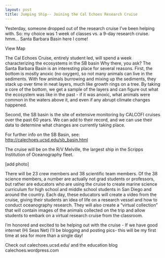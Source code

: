 ```yaml
---
layout: post
title: Jumping Ship-- Joining the Cal Echoes Research Cruise
---
```


Yesterday, someone dropped out of the research cruise I’ve been helping with. So: my choice was 1 week of classes vs. a 9-day research cruise. hmm… Santa Barbara Basin here I come!

View Map

The Cal Echoes Cruise, entirely student led, will spend a week characterizing the ecosystems in the SB basin Why there, you ask? The Santa Barbara Basin is an interesting place for several reasons. First, the bottom is mostly anoxic (no oxygen), so not many animals can live in the sediments. With few animals burrowing and mixing up the sediments, they stack up over time in neat layers, much like growth rings on a tree. By taking a core of the bottom, we get a sample of the layers and can figure out what the ecosystem was like in the past - if it was anoxic, what animals were common in the waters above it, and even if any abrupt climate changes happened.

Second, the SB basin is the site of extensive monitoring by CALCOFI cruises over the past 60 years. We can add to their record, and we can use their data to determine what changes are currently taking place.

For further info on the SB Basin, see: http://calechoes.ucsd.edu/sb_basin.html

The cruise will be on the R/V Melville, the largest ship in the Scripps Institution of Oceanography fleet. 

[add photo]

There will be 23 crew members and 38 scientific team members. Of the 38 science members, a number are actually not grad students or professors, but rather are educators who are using the cruise to create marine science curriculum for high school and middle school students in San Diego and around the country. Each day, these educators will create a video from the cruise, giving their students an idea of life on a research vessel and how to conduct oceanography research. They will also create a “virtual collection” that will contain images of the animals collected on the trip and allow students to embark on a virtual research cruise from the classroom.

I’m honored and excited to be helping out with the cruise - If we have good internet (Hi Seas Net) I’ll be blogging and posting pics- this will be my first time at sea for more than a single day!

Check out calechoes.ucsd.edu/ and the education blog calechoes.wordpress.com

